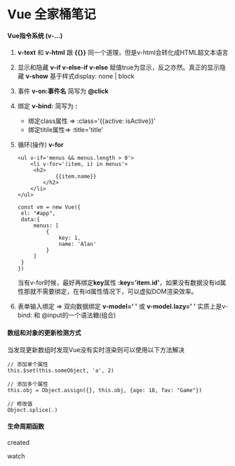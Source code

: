 # Vue 全家桶笔记

#### Vue指令系统 (v-...)

1. **v-text** 和 **v-html** 跟 **{{}}** 同一个道理，但是v-html会转化成HTML超文本语言

2. 显示和隐藏 **v-if v-else-if v-else** 赋值true为显示，反之亦然。真正的显示隐藏
   **v-show** 基于样式display: none | block

3. 事件 **v-on:事件名** 简写为 **@click**

4. 绑定 **v-bind:** 简写为 **:**

   - 绑定class属性 => :class='{{active: isActive}}'
   - 绑定titile属性=> :title='title'

5. 循环(操作) **v-for**

   ```vue
   <ul v-if='menus && menus.length > 0'>
       <li v-for='(item, i) in menus'>
       	<h2>
               {{item.name}}
           </h2>
       </li>
   </ul>
   
   const vm = new Vue({
   	el: "#app",
   	data:{
   		menus: [
   			{
   				key: 1,
   				name: 'Alan'
   			}
   		]
   	}
   })
   ```

   当有v-for时候，最好再绑定**key**属性 **:key='item.id'**，如果没有数据没有id属性那就不需要绑定，在有id属性情况下，可以虚拟DOM渲染效率。

6. 表单输入绑定 => 双向数据绑定 **v-model=' '** 或 **v-model.lazy=' '** 
   实质上是v-bind: 和 @input的一个语法糖(组合) 

#### 数组和对象的更新检测方式

当发现更新数组时发现Vue没有实时渲染则可以使用以下方法解决

```vue
// 添加单个属性
this.$set(this.someObject, 'a', 2)

// 添加多个属性
this.obj = Object.assign({}, this.obj, {age: 18, fav: "Game"})

// 修改值
Object.splice(.)
```

#### 生命周期函数

created 

watch